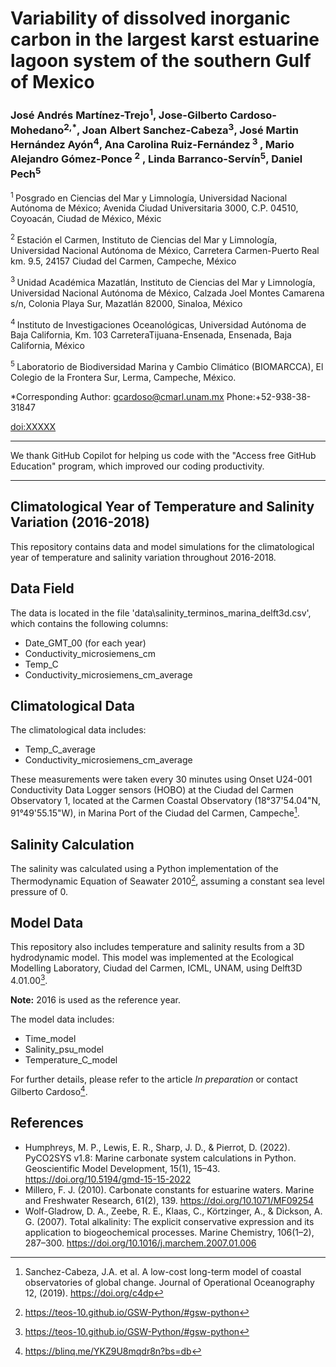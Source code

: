 
# Variability of dissolved inorganic carbon in the largest karst estuarine lagoon system of the southern Gulf of Mexico

### José Andrés Martínez-Trejo<sup>1</sup>, Jose-Gilberto Cardoso-Mohedano<sup>2,*</sup>, Joan Albert Sanchez-Cabeza<sup>3</sup>, José Martin Hernández Ayón<sup>4</sup>, Ana Carolina Ruiz-Fernández<sup> 3 </sup>, Mario Alejandro Gómez-Ponce <sup>2</sup> , Linda Barranco-Servín<sup>5</sup>, Daniel Pech<sup>5</sup>

<sup> 1 </sup> Posgrado en Ciencias del Mar y Limnología, Universidad Nacional Autónoma de México; Avenida Ciudad Universitaria 3000, C.P. 04510, Coyoacán, Ciudad de México, Méxic

<sup> 2 </sup>  Estación el Carmen, Instituto de Ciencias del Mar y Limnología, Universidad Nacional Autónoma de México, Carretera Carmen-Puerto Real km. 9.5, 24157 Ciudad del Carmen, Campeche, México

<sup> 3 </sup>  Unidad Académica Mazatlán, Instituto de Ciencias del Mar y Limnología, Universidad Nacional Autónoma de México, Calzada Joel Montes Camarena s/n, Colonia Playa Sur, Mazatlán 82000, Sinaloa, México

<sup> 4 </sup>  Instituto de Investigaciones Oceanológicas, Universidad Autónoma de Baja California, Km. 103 CarreteraTijuana-Ensenada, Ensenada, Baja California, México

<sup> 5 </sup> Laboratorio de Biodiversidad Marina y Cambio Climático (BIOMARCCA), El Colegio de la Frontera Sur, Lerma, Campeche, México. 

 \*Corresponding Author: gcardoso@cmarl.unam.mx Phone:+52-938-38-31847

[doi:XXXXX](https://XXXX)

_________________________________________________________________________________________

We thank GitHub Copilot for helping us code with the "Access free GitHub Education" program, which improved our coding productivity.
_________________________________________________________________________________________

## Climatological Year of Temperature and Salinity Variation (2016-2018)

This repository contains data and model simulations for the climatological year of temperature and salinity variation throughout 2016-2018.

## Data Field

The data is located in the file 'data\salinity_terminos_marina_delft3d.csv', which contains the following columns:

- Date_GMT_00 (for each year)
- Conductivity_microsiemens_cm
- Temp_C
- Conductivity_microsiemens_cm_average

## Climatological Data

The climatological data includes:

- Temp_C_average
- Conductivity_microsiemens_cm_average

These measurements were taken every 30 minutes using Onset U24-001 Conductivity Data Logger sensors (HOBO) at the Ciudad del Carmen Observatory 1, located at the Carmen Coastal Observatory (18°37'54.04"N, 91°49'55.15"W), in Marina Port of the Ciudad del Carmen, Campeche[^1].

## Salinity Calculation

The salinity was calculated using a Python implementation of the Thermodynamic Equation of Seawater 2010[^2], assuming a constant sea level pressure of 0.

## Model Data

This repository also includes temperature and salinity results from a 3D hydrodynamic model. This model was implemented at the Ecological Modelling Laboratory, Ciudad del Carmen, ICML, UNAM, using Delft3D 4.01.00[^2].

**Note:** 2016 is used as the reference year.

The model data includes:

- Time_model
- Salinity_psu_model
- Temperature_C_model

For further details, please refer to the article *In preparation* or contact Gilberto Cardoso[^4].

[^1]: Sanchez-Cabeza, J.A. et al. A low-cost long-term model of coastal observatories of global change. Journal of Operational Oceanography 12, (2019). https://doi.org/c4dp
[^2]: https://teos-10.github.io/GSW-Python/#gsw-python
[^3]: https://www.icmyl.unam.mx/el_carmen/quienes_somos/personal_academico/jose-gilberto-cardoso-mohedano
[^4]: https://blinq.me/YKZ9U8mqdr8n?bs=db

## References

- Humphreys, M. P., Lewis, E. R., Sharp, J. D., & Pierrot, D. (2022). PyCO2SYS v1.8: Marine carbonate system calculations in Python. Geoscientific Model Development, 15(1), 15–43. https://doi.org/10.5194/gmd-15-15-2022
- Millero, F. J. (2010). Carbonate constants for estuarine waters. Marine and Freshwater Research, 61(2), 139. https://doi.org/10.1071/MF09254
- Wolf-Gladrow, D. A., Zeebe, R. E., Klaas, C., Körtzinger, A., & Dickson, A. G. (2007). Total alkalinity: The explicit conservative expression and its application to biogeochemical processes. Marine Chemistry, 106(1–2), 287–300. https://doi.org/10.1016/j.marchem.2007.01.006